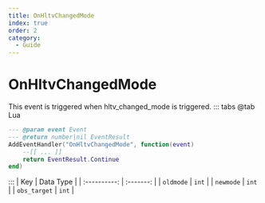 ```yaml
---
title: OnHltvChangedMode
index: true
order: 2
category:
  - Guide
---
```


# OnHltvChangedMode
This event is triggered when hltv_changed_mode is triggered.
::: tabs
@tab Lua
```lua
--- @param event Event
--- @return number|nil EventResult
AddEventHandler("OnHltvChangedMode", function(event)
    --[[ ... ]]
    return EventResult.Continue
end)
```

:::
|      Key     | Data Type |
| :----------: | :-------: |
|   `oldmode`  |   `int`   |
|   `newmode`  |   `int`   |
| `obs_target` |   `int`   |